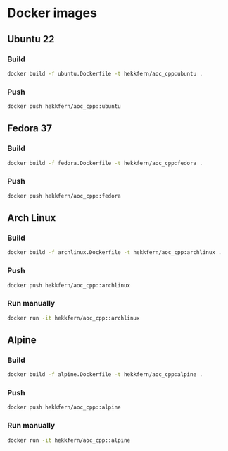 # Docker images

## Ubuntu 22

### Build

```bash
docker build -f ubuntu.Dockerfile -t hekkfern/aoc_cpp:ubuntu .
```

### Push

```bash
docker push hekkfern/aoc_cpp::ubuntu
```

## Fedora 37

### Build

```bash
docker build -f fedora.Dockerfile -t hekkfern/aoc_cpp:fedora .
```

### Push

```bash
docker push hekkfern/aoc_cpp::fedora
```

## Arch Linux

### Build

```bash
docker build -f archlinux.Dockerfile -t hekkfern/aoc_cpp:archlinux .
```

### Push

```bash
docker push hekkfern/aoc_cpp::archlinux
```

### Run manually

```bash
docker run -it hekkfern/aoc_cpp::archlinux
```

## Alpine

### Build

```bash
docker build -f alpine.Dockerfile -t hekkfern/aoc_cpp:alpine .
```

### Push

```bash
docker push hekkfern/aoc_cpp::alpine
```

### Run manually

```bash
docker run -it hekkfern/aoc_cpp::alpine
```
